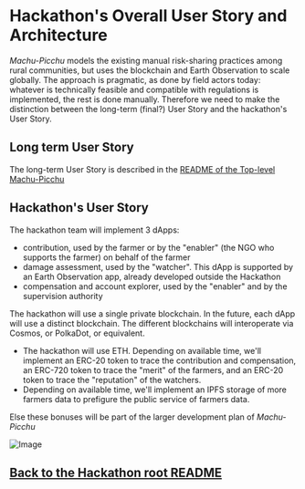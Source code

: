 # Hackathon's Overall User Story and Architecture
_Machu-Picchu_ models the existing manual risk-sharing practices among rural communities, but uses the blockchain and Earth Observation to scale globally. The approach is pragmatic, as done by field actors today: whatever is technically feasible and compatible with regulations is implemented, the rest is done manually. Therefore we need to make the distinction between the long-term (final?) User Story and the hackathon's User Story.
## Long term User Story
The long-term User Story is described in the [README of the Top-level Machu-Picchu](https://github.com/kvutien/Machu_Picchu_Top-Level/blob/master/README.md)
## Hackathon's User Story
The hackathon team will implement 3 dApps:
* contribution, used by the farmer or by the "enabler" (the NGO who supports the farmer) on behalf of the farmer
* damage assessment, used by the "watcher". This dApp is supported by an Earth Observation app, already developed outside the Hackathon
* compensation and account explorer, used by the "enabler" and by the supervision authority

The hackathon will use a single private blockchain. In the future, each dApp will use a distinct blockchain. The different blockchains will interoperate via Cosmos, or PolkaDot, or equivalent.
* The hackathon will use ETH. Depending on available time, we'll implement an ERC-20 token to trace the contribution and compensation, an ERC-720 token to trace the "merit" of the farmers, and an ERC-20 token to trace the "reputation" of the watchers.
* Depending on available time, we'll implement an IPFS storage of more farmers data to prefigure the public service of farmers data.

Else these bonuses will be part of the larger development plan of _Machu-Picchu_

![Image](https://github.com/Machu-Pichu/Top-Level/blob/master/Bootcamp/ETHOnline/20200922%20Hackathon-overall%20userstory.png)

## [Back to the Hackathon root README](https://github.com/Machu-Pichu/Top-Level/blob/master/Bootcamp/ETHOnline/README.md)
